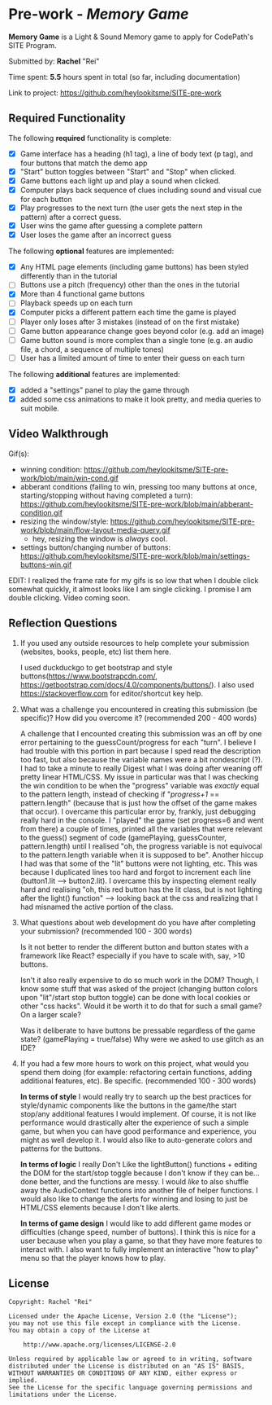# Pre-work - *Memory Game*

**Memory Game** is a Light & Sound Memory game to apply for CodePath's SITE Program. 

Submitted by: **Rachel** "Rei"

Time spent: **5.5** hours spent in total (so far, including documentation) 

Link to project: https://github.com/heylookitsme/SITE-pre-work

## Required Functionality

The following **required** functionality is complete:

* [x] Game interface has a heading (h1 tag), a line of body text (p tag), and four buttons that match the demo app
* [x] "Start" button toggles between "Start" and "Stop" when clicked. 
* [x] Game buttons each light up and play a sound when clicked. 
* [x] Computer plays back sequence of clues including sound and visual cue for each button
* [x] Play progresses to the next turn (the user gets the next step in the pattern) after a correct guess. 
* [x] User wins the game after guessing a complete pattern
* [x] User loses the game after an incorrect guess

The following **optional** features are implemented:

* [x] Any HTML page elements (including game buttons) has been styled differently than in the tutorial
* [ ] Buttons use a pitch (frequency) other than the ones in the tutorial
* [x] More than 4 functional game buttons
* [ ] Playback speeds up on each turn
* [x] Computer picks a different pattern each time the game is played
* [ ] Player only loses after 3 mistakes (instead of on the first mistake)
* [ ] Game button appearance change goes beyond color (e.g. add an image)
* [ ] Game button sound is more complex than a single tone (e.g. an audio file, a chord, a sequence of multiple tones)
* [ ] User has a limited amount of time to enter their guess on each turn

The following **additional** features are implemented:

- [x] added a "settings" panel to play the game through
- [x] added some css animations to make it look pretty, and media queries to suit mobile. 

## Video Walkthrough
Gif(s): 
* winning condition: https://github.com/heylookitsme/SITE-pre-work/blob/main/win-cond.gif
* abberant conditions (failing to win, pressing too many buttons at once, starting/stopping without having completed a turn): https://github.com/heylookitsme/SITE-pre-work/blob/main/abberant-condition.gif
* resizing the window/style: https://github.com/heylookitsme/SITE-pre-work/blob/main/flow-layout-media-query.gif
    * hey, resizing the window is *always* cool. 
* settings button/changing number of buttons: https://github.com/heylookitsme/SITE-pre-work/blob/main/settings-buttons-win.gif

EDIT: I realized the frame rate for my gifs is so low that when I double click somewhat quickly, it almost looks like I am single clicking. I promise I am double clicking. 
    Video coming soon.


## Reflection Questions
1. If you used any outside resources to help complete your submission (websites, books, people, etc) list them here. 

    I used duckduckgo to get bootstrap and style buttons(https://www.bootstrapcdn.com/, https://getbootstrap.com/docs/4.0/components/buttons/). I also used https://stackoverflow.com for editor/shortcut key help. 

2. What was a challenge you encountered in creating this submission (be specific)? How did you overcome it? (recommended 200 - 400 words) 

    A challenge that I encounted creating this submission was an off by one error pertaining to the guessCount/progress for each "turn". I believe I had trouble with this portion in part because I sped read the description too fast, but also because the variable names were a bit nondescript (?). I had to take a minute to really Digest what I was doing after weaning off pretty linear HTML/CSS. 
    My issue in particular was that I was checking the win condition to be when the "progress" variable was *exactly* equal to the pattern length, instead of checking if "*progress+1* == pattern.length" (because that is just how the offset of the game makes that occur). 
    I overcame this particular error by, frankly, just debugging really hard in the console. I "played" the game (set progress=6 and went from there) a couple of times, printed all the variables that were relevant to the guess() segment of code (gamePlaying, guessCounter, pattern.length) until I realised "oh, the progress variable is not equivocal to the pattern.length variable when it is supposed to be". 
    Another hiccup I had was that some of the "lit" buttons were not lighting, etc. This was because I duplicated lines too hard and forgot to increment each line (button1.lit --> button2.lit). I overcame this by inspecting element really hard and realising "oh, this red button has the lit class, but is not lighting after the light() function" --> looking back at the css and realizing that I had misnamed the active portion of the class. 

3. What questions about web development do you have after completing your submission? (recommended 100 - 300 words) 

    Is it not better to render the different button and button states with a framework like React? especially if you have to scale with, say, >10 buttons. 

    Isn't it also really expensive to do so much work in the DOM? Though, I know some stuff that was asked of the project (changing button colors upon "lit"/start stop button toggle) can be done with local cookies or other "css hacks". Would it be worth it to do that for such a small game? On a larger scale?

    Was it deliberate to have buttons be pressable regardless of the game state? (gamePlaying = true/false)
    Why were we asked to use glitch as an IDE? 

4. If you had a few more hours to work on this project, what would you spend them doing (for example: refactoring certain functions, adding additional features, etc). Be specific. (recommended 100 - 300 words) 


    **In terms of style** I would really try to search up the best practices for style/dynamic components like the buttons in the game/the start stop/any additional features I would implement. Of course, it is not like performance would drastically alter the experience of such a simple game, but when you can have good performance and experience, you might as well develop it. I would also like to auto-generate colors and patterns for the buttons.

    **In terms of logic**
    I really Don't Like the lightButton() functions + editing the DOM for the start/stop toggle because I don't know if they can be... done better, and the functions are messy. I would *like* to also shuffle away the AudioContext functions into another file of helper functions. I would also like to change the alerts for winning and losing to just be HTML/CSS elements because I don't like alerts. 


    **In terms of game design**
    I would like to add different game modes or difficulties (change speed, number of buttons). I think this is nice for a user because when you play a game, so that they have more features to interact with. I also want to fully implement an interactive "how to play" menu so that the player knows how to play. 


## License

    Copyright: Rachel "Rei"

    Licensed under the Apache License, Version 2.0 (the "License");
    you may not use this file except in compliance with the License.
    You may obtain a copy of the License at

        http://www.apache.org/licenses/LICENSE-2.0

    Unless required by applicable law or agreed to in writing, software
    distributed under the License is distributed on an "AS IS" BASIS,
    WITHOUT WARRANTIES OR CONDITIONS OF ANY KIND, either express or implied.
    See the License for the specific language governing permissions and
    limitations under the License.
